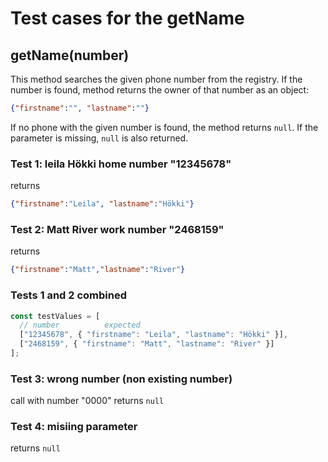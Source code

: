 # Test cases for the getName

## **getName(number)**

This method searches the given phone number from the registry. If the number is found, method returns the owner of that number as an object:

```json
{"firstname":"", "lastname":""}
```
If no phone with the given number is found, the method returns `null`.
If the parameter is missing, `null` is also returned.

### Test 1: leila Hökki home number "12345678"
returns 
```json
{"firstname":"Leila", "lastname":"Hökki"}
```

### Test 2: Matt River work number "2468159"
returns 
```json
{"firstname":"Matt","lastname":"River"}
```

### Tests 1 and 2 combined
```js
const testValues = [
  // number          expected
  ["12345678", { "firstname": "Leila", "lastname": "Hökki" }],
  ["2468159", { "firstname": "Matt", "lastname": "River" }]
];
```

### Test 3: wrong number (non existing number)
call with number "0000"
returns `null`

### Test 4: misiing parameter
returns `null`
